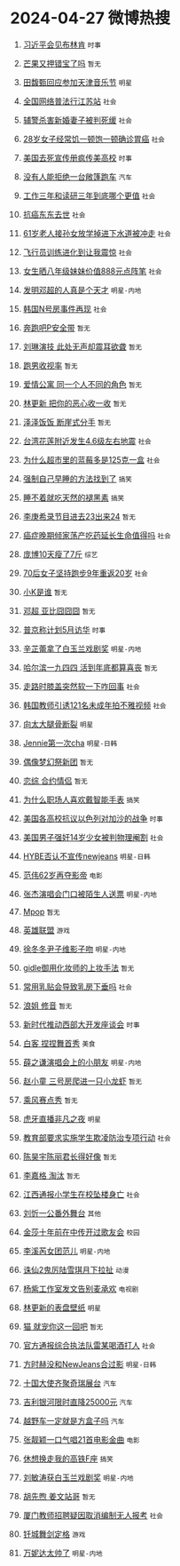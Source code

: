 # 2024-04-27 微博热搜 
1. [习近平会见布林肯](https://m.weibo.cn/search?containerid=100103type%3D1%26t%3D10%26q%3D%23%E4%B9%A0%E8%BF%91%E5%B9%B3%E4%BC%9A%E8%A7%81%E5%B8%83%E6%9E%97%E8%82%AF%23&stream_entry_id=51&isnewpage=1&extparam=seat%3D1%26stream_entry_id%3D51%26c_type%3D51%26dgr%3D0%26pos%3D0%26cate%3D10103%26q%3D%2523%25E4%25B9%25A0%25E8%25BF%2591%25E5%25B9%25B3%25E4%25BC%259A%25E8%25A7%2581%25E5%25B8%2583%25E6%259E%2597%25E8%2582%25AF%2523%26filter_type%3Drealtimehot%26display_time%3D1714165734%26pre_seqid%3D1714165734840015616108) `时事` 

2. [芒果又押错宝了吗](https://m.weibo.cn/search?containerid=100103type%3D1%26t%3D10%26q%3D%E8%8A%92%E6%9E%9C%E5%8F%88%E6%8A%BC%E9%94%99%E5%AE%9D%E4%BA%86%E5%90%97&stream_entry_id=31&isnewpage=1&extparam=seat%3D1%26stream_entry_id%3D31%26lcate%3D5001%26realpos%3D1%26filter_type%3Drealtimehot%26dgr%3D0%26c_type%3D31%26flag%3D2%26pos%3D0%26cate%3D5001%26q%3D%25E8%258A%2592%25E6%259E%259C%25E5%258F%2588%25E6%258A%25BC%25E9%2594%2599%25E5%25AE%259D%25E4%25BA%2586%25E5%2590%2597%26band_rank%3D1%26display_time%3D1714165734%26pre_seqid%3D1714165734840015616108) `暂无` 

3. [田馥甄回应参加天津音乐节](https://m.weibo.cn/search?containerid=100103type%3D1%26t%3D10%26q%3D%23%E7%94%B0%E9%A6%A5%E7%94%84%E5%9B%9E%E5%BA%94%E5%8F%82%E5%8A%A0%E5%A4%A9%E6%B4%A5%E9%9F%B3%E4%B9%90%E8%8A%82%23&stream_entry_id=31&isnewpage=1&extparam=seat%3D1%26stream_entry_id%3D31%26lcate%3D5001%26realpos%3D2%26filter_type%3Drealtimehot%26dgr%3D0%26c_type%3D31%26flag%3D2%26pos%3D1%26cate%3D5001%26q%3D%2523%25E7%2594%25B0%25E9%25A6%25A5%25E7%2594%2584%25E5%259B%259E%25E5%25BA%2594%25E5%258F%2582%25E5%258A%25A0%25E5%25A4%25A9%25E6%25B4%25A5%25E9%259F%25B3%25E4%25B9%2590%25E8%258A%2582%2523%26band_rank%3D2%26display_time%3D1714165734%26pre_seqid%3D1714165734840015616108) `明星` 

4. [全国网络普法行江苏站](https://m.weibo.cn/search?containerid=100103type%3D1%26t%3D10%26q%3D%23%E5%85%A8%E5%9B%BD%E7%BD%91%E7%BB%9C%E6%99%AE%E6%B3%95%E8%A1%8C%E6%B1%9F%E8%8B%8F%E7%AB%99%23&stream_entry_id=31&isnewpage=1&extparam=seat%3D1%26stream_entry_id%3D31%26lcate%3D5001%26realpos%3D3%26filter_type%3Drealtimehot%26dgr%3D0%26c_type%3D31%26flag%3D0%26pos%3D2%26cate%3D5001%26q%3D%2523%25E5%2585%25A8%25E5%259B%25BD%25E7%25BD%2591%25E7%25BB%259C%25E6%2599%25AE%25E6%25B3%2595%25E8%25A1%258C%25E6%25B1%259F%25E8%258B%258F%25E7%25AB%2599%2523%26band_rank%3D3%26display_time%3D1714165734%26pre_seqid%3D1714165734840015616108) `社会` 

5. [辅警杀害新婚妻子被判死缓](https://m.weibo.cn/search?containerid=100103type%3D1%26t%3D10%26q%3D%23%E8%BE%85%E8%AD%A6%E6%9D%80%E5%AE%B3%E6%96%B0%E5%A9%9A%E5%A6%BB%E5%AD%90%E8%A2%AB%E5%88%A4%E6%AD%BB%E7%BC%93%23&stream_entry_id=31&isnewpage=1&extparam=seat%3D1%26stream_entry_id%3D31%26lcate%3D5001%26realpos%3D4%26filter_type%3Drealtimehot%26dgr%3D0%26c_type%3D31%26flag%3D2%26pos%3D3%26cate%3D5001%26q%3D%2523%25E8%25BE%2585%25E8%25AD%25A6%25E6%259D%2580%25E5%25AE%25B3%25E6%2596%25B0%25E5%25A9%259A%25E5%25A6%25BB%25E5%25AD%2590%25E8%25A2%25AB%25E5%2588%25A4%25E6%25AD%25BB%25E7%25BC%2593%2523%26band_rank%3D4%26display_time%3D1714165734%26pre_seqid%3D1714165734840015616108) `社会` 

6. [28岁女子经常饥一顿饱一顿确诊胃癌](https://m.weibo.cn/search?containerid=100103type%3D1%26t%3D10%26q%3D%2328%E5%B2%81%E5%A5%B3%E5%AD%90%E7%BB%8F%E5%B8%B8%E9%A5%A5%E4%B8%80%E9%A1%BF%E9%A5%B1%E4%B8%80%E9%A1%BF%E7%A1%AE%E8%AF%8A%E8%83%83%E7%99%8C%23&stream_entry_id=31&isnewpage=1&extparam=seat%3D1%26stream_entry_id%3D31%26lcate%3D5001%26realpos%3D5%26filter_type%3Drealtimehot%26dgr%3D0%26c_type%3D31%26flag%3D2%26pos%3D4%26cate%3D5001%26q%3D%252328%25E5%25B2%2581%25E5%25A5%25B3%25E5%25AD%2590%25E7%25BB%258F%25E5%25B8%25B8%25E9%25A5%25A5%25E4%25B8%2580%25E9%25A1%25BF%25E9%25A5%25B1%25E4%25B8%2580%25E9%25A1%25BF%25E7%25A1%25AE%25E8%25AF%258A%25E8%2583%2583%25E7%2599%258C%2523%26band_rank%3D5%26display_time%3D1714165734%26pre_seqid%3D1714165734840015616108) `社会` 

7. [美国去死宣传册疯传美高校](https://m.weibo.cn/search?containerid=100103type%3D1%26t%3D10%26q%3D%23%E7%BE%8E%E5%9B%BD%E5%8E%BB%E6%AD%BB%E5%AE%A3%E4%BC%A0%E5%86%8C%E7%96%AF%E4%BC%A0%E7%BE%8E%E9%AB%98%E6%A0%A1%23&stream_entry_id=31&isnewpage=1&extparam=seat%3D1%26stream_entry_id%3D31%26lcate%3D5001%26realpos%3D6%26filter_type%3Drealtimehot%26dgr%3D0%26c_type%3D31%26flag%3D2%26pos%3D5%26cate%3D5001%26q%3D%2523%25E7%25BE%258E%25E5%259B%25BD%25E5%258E%25BB%25E6%25AD%25BB%25E5%25AE%25A3%25E4%25BC%25A0%25E5%2586%258C%25E7%2596%25AF%25E4%25BC%25A0%25E7%25BE%258E%25E9%25AB%2598%25E6%25A0%25A1%2523%26band_rank%3D6%26display_time%3D1714165734%26pre_seqid%3D1714165734840015616108) `时事` 

8. [没有人能拒绝一台敞篷跑车](https://m.weibo.cn/search?containerid=100103type%3D1%26t%3D10%26q%3D%23%E6%B2%A1%E6%9C%89%E4%BA%BA%E8%83%BD%E6%8B%92%E7%BB%9D%E4%B8%80%E5%8F%B0%E6%95%9E%E7%AF%B7%E8%B7%91%E8%BD%A6%23&stream_entry_id=31&isnewpage=1&extparam=seat%3D1%26stream_entry_id%3D31%26lcate%3D5001%26dgr%3D0%26band_rank%3D7%26filter_type%3Drealtimehot%26c_type%3D31%26is_ad_pos%3D1%26cate%3D5001%26pos%3D6%26topic_ad%3D1%26q%3D%2523%25E6%25B2%25A1%25E6%259C%2589%25E4%25BA%25BA%25E8%2583%25BD%25E6%258B%2592%25E7%25BB%259D%25E4%25B8%2580%25E5%258F%25B0%25E6%2595%259E%25E7%25AF%25B7%25E8%25B7%2591%25E8%25BD%25A6%2523%26adid%3D232692%26display_time%3D1714165734%26pre_seqid%3D1714165734840015616108) `汽车` 

9. [工作三年和读研三年到底哪个更值](https://m.weibo.cn/search?containerid=100103type%3D1%26t%3D10%26q%3D%23%E5%B7%A5%E4%BD%9C%E4%B8%89%E5%B9%B4%E5%92%8C%E8%AF%BB%E7%A0%94%E4%B8%89%E5%B9%B4%E5%88%B0%E5%BA%95%E5%93%AA%E4%B8%AA%E6%9B%B4%E5%80%BC%23&stream_entry_id=31&isnewpage=1&extparam=seat%3D1%26stream_entry_id%3D31%26lcate%3D5001%26realpos%3D7%26filter_type%3Drealtimehot%26dgr%3D0%26c_type%3D31%26flag%3D2%26pos%3D7%26cate%3D5001%26q%3D%2523%25E5%25B7%25A5%25E4%25BD%259C%25E4%25B8%2589%25E5%25B9%25B4%25E5%2592%258C%25E8%25AF%25BB%25E7%25A0%2594%25E4%25B8%2589%25E5%25B9%25B4%25E5%2588%25B0%25E5%25BA%2595%25E5%2593%25AA%25E4%25B8%25AA%25E6%259B%25B4%25E5%2580%25BC%2523%26band_rank%3D7%26display_time%3D1714165734%26pre_seqid%3D1714165734840015616108) `社会` 

10. [抗癌东东去世](https://m.weibo.cn/search?containerid=100103type%3D1%26t%3D10%26q%3D%23%E6%8A%97%E7%99%8C%E4%B8%9C%E4%B8%9C%E5%8E%BB%E4%B8%96%23&stream_entry_id=31&isnewpage=1&extparam=seat%3D1%26stream_entry_id%3D31%26lcate%3D5001%26realpos%3D8%26filter_type%3Drealtimehot%26dgr%3D0%26c_type%3D31%26flag%3D2%26pos%3D8%26cate%3D5001%26q%3D%2523%25E6%258A%2597%25E7%2599%258C%25E4%25B8%259C%25E4%25B8%259C%25E5%258E%25BB%25E4%25B8%2596%2523%26band_rank%3D8%26display_time%3D1714165734%26pre_seqid%3D1714165734840015616108) `社会` 

11. [61岁老人接孙女放学掉进下水道被冲走](https://m.weibo.cn/search?containerid=100103type%3D1%26t%3D10%26q%3D%2361%E5%B2%81%E8%80%81%E4%BA%BA%E6%8E%A5%E5%AD%99%E5%A5%B3%E6%94%BE%E5%AD%A6%E6%8E%89%E8%BF%9B%E4%B8%8B%E6%B0%B4%E9%81%93%E8%A2%AB%E5%86%B2%E8%B5%B0%23&stream_entry_id=31&isnewpage=1&extparam=seat%3D1%26stream_entry_id%3D31%26lcate%3D5001%26realpos%3D9%26filter_type%3Drealtimehot%26dgr%3D0%26c_type%3D31%26flag%3D2%26pos%3D9%26cate%3D5001%26q%3D%252361%25E5%25B2%2581%25E8%2580%2581%25E4%25BA%25BA%25E6%258E%25A5%25E5%25AD%2599%25E5%25A5%25B3%25E6%2594%25BE%25E5%25AD%25A6%25E6%258E%2589%25E8%25BF%259B%25E4%25B8%258B%25E6%25B0%25B4%25E9%2581%2593%25E8%25A2%25AB%25E5%2586%25B2%25E8%25B5%25B0%2523%26band_rank%3D9%26display_time%3D1714165734%26pre_seqid%3D1714165734840015616108) `社会` 

12. [飞行员训练进化到让我震惊](https://m.weibo.cn/search?containerid=100103type%3D1%26t%3D10%26q%3D%23%E9%A3%9E%E8%A1%8C%E5%91%98%E8%AE%AD%E7%BB%83%E8%BF%9B%E5%8C%96%E5%88%B0%E8%AE%A9%E6%88%91%E9%9C%87%E6%83%8A%23&stream_entry_id=31&isnewpage=1&extparam=seat%3D1%26stream_entry_id%3D31%26lcate%3D5001%26realpos%3D10%26filter_type%3Drealtimehot%26dgr%3D0%26c_type%3D31%26flag%3D32768%26pos%3D10%26cate%3D5001%26q%3D%2523%25E9%25A3%259E%25E8%25A1%258C%25E5%2591%2598%25E8%25AE%25AD%25E7%25BB%2583%25E8%25BF%259B%25E5%258C%2596%25E5%2588%25B0%25E8%25AE%25A9%25E6%2588%2591%25E9%259C%2587%25E6%2583%258A%2523%26band_rank%3D10%26display_time%3D1714165734%26pre_seqid%3D1714165734840015616108) `社会` 

13. [女生晒八年级妹妹价值888元点阵笔](https://m.weibo.cn/search?containerid=100103type%3D1%26t%3D10%26q%3D%23%E5%A5%B3%E7%94%9F%E6%99%92%E5%85%AB%E5%B9%B4%E7%BA%A7%E5%A6%B9%E5%A6%B9%E4%BB%B7%E5%80%BC888%E5%85%83%E7%82%B9%E9%98%B5%E7%AC%94%23&stream_entry_id=31&isnewpage=1&extparam=seat%3D1%26stream_entry_id%3D31%26lcate%3D5001%26realpos%3D11%26filter_type%3Drealtimehot%26dgr%3D0%26c_type%3D31%26flag%3D2%26pos%3D11%26cate%3D5001%26q%3D%2523%25E5%25A5%25B3%25E7%2594%259F%25E6%2599%2592%25E5%2585%25AB%25E5%25B9%25B4%25E7%25BA%25A7%25E5%25A6%25B9%25E5%25A6%25B9%25E4%25BB%25B7%25E5%2580%25BC888%25E5%2585%2583%25E7%2582%25B9%25E9%2598%25B5%25E7%25AC%2594%2523%26band_rank%3D11%26display_time%3D1714165734%26pre_seqid%3D1714165734840015616108) `社会` 

14. [发明邓超的人真是个天才](https://m.weibo.cn/search?containerid=100103type%3D1%26t%3D10%26q%3D%23%E5%8F%91%E6%98%8E%E9%82%93%E8%B6%85%E7%9A%84%E4%BA%BA%E7%9C%9F%E6%98%AF%E4%B8%AA%E5%A4%A9%E6%89%8D%23&stream_entry_id=31&isnewpage=1&extparam=seat%3D1%26stream_entry_id%3D31%26lcate%3D5001%26realpos%3D12%26filter_type%3Drealtimehot%26dgr%3D0%26c_type%3D31%26flag%3D2%26pos%3D12%26cate%3D5001%26q%3D%2523%25E5%258F%2591%25E6%2598%258E%25E9%2582%2593%25E8%25B6%2585%25E7%259A%2584%25E4%25BA%25BA%25E7%259C%259F%25E6%2598%25AF%25E4%25B8%25AA%25E5%25A4%25A9%25E6%2589%258D%2523%26band_rank%3D12%26display_time%3D1714165734%26pre_seqid%3D1714165734840015616108) `明星-内地` 

15. [韩国N号房事件再现](https://m.weibo.cn/search?containerid=100103type%3D1%26t%3D10%26q%3D%23%E9%9F%A9%E5%9B%BDN%E5%8F%B7%E6%88%BF%E4%BA%8B%E4%BB%B6%E5%86%8D%E7%8E%B0%23&stream_entry_id=31&isnewpage=1&extparam=seat%3D1%26stream_entry_id%3D31%26lcate%3D5001%26realpos%3D13%26filter_type%3Drealtimehot%26dgr%3D0%26c_type%3D31%26flag%3D2%26pos%3D13%26cate%3D5001%26q%3D%2523%25E9%259F%25A9%25E5%259B%25BDN%25E5%258F%25B7%25E6%2588%25BF%25E4%25BA%258B%25E4%25BB%25B6%25E5%2586%258D%25E7%258E%25B0%2523%26band_rank%3D13%26display_time%3D1714165734%26pre_seqid%3D1714165734840015616108) `社会` 

16. [奔跑吧P安全带](https://m.weibo.cn/search?containerid=100103type%3D1%26t%3D10%26q%3D%E5%A5%94%E8%B7%91%E5%90%A7P%E5%AE%89%E5%85%A8%E5%B8%A6&stream_entry_id=31&isnewpage=1&extparam=seat%3D1%26stream_entry_id%3D31%26lcate%3D5001%26realpos%3D14%26filter_type%3Drealtimehot%26dgr%3D0%26c_type%3D31%26flag%3D2%26pos%3D14%26cate%3D5001%26q%3D%25E5%25A5%2594%25E8%25B7%2591%25E5%2590%25A7P%25E5%25AE%2589%25E5%2585%25A8%25E5%25B8%25A6%26band_rank%3D14%26display_time%3D1714165734%26pre_seqid%3D1714165734840015616108) `暂无` 

17. [刘琳演技 此处无声却震耳欲聋](https://m.weibo.cn/search?containerid=100103type%3D1%26t%3D10%26q%3D%E5%88%98%E7%90%B3%E6%BC%94%E6%8A%80+%E6%AD%A4%E5%A4%84%E6%97%A0%E5%A3%B0%E5%8D%B4%E9%9C%87%E8%80%B3%E6%AC%B2%E8%81%8B&stream_entry_id=31&isnewpage=1&extparam=seat%3D1%26stream_entry_id%3D31%26lcate%3D5001%26realpos%3D15%26filter_type%3Drealtimehot%26dgr%3D0%26c_type%3D31%26flag%3D2%26pos%3D15%26cate%3D5001%26q%3D%25E5%2588%2598%25E7%2590%25B3%25E6%25BC%2594%25E6%258A%2580%2520%25E6%25AD%25A4%25E5%25A4%2584%25E6%2597%25A0%25E5%25A3%25B0%25E5%258D%25B4%25E9%259C%2587%25E8%2580%25B3%25E6%25AC%25B2%25E8%2581%258B%26band_rank%3D15%26display_time%3D1714165734%26pre_seqid%3D1714165734840015616108) `暂无` 

18. [跑男收视率](https://m.weibo.cn/search?containerid=100103type%3D1%26t%3D10%26q%3D%E8%B7%91%E7%94%B7%E6%94%B6%E8%A7%86%E7%8E%87&stream_entry_id=31&isnewpage=1&extparam=seat%3D1%26stream_entry_id%3D31%26lcate%3D5001%26realpos%3D16%26filter_type%3Drealtimehot%26dgr%3D0%26c_type%3D31%26flag%3D2%26pos%3D16%26cate%3D5001%26q%3D%25E8%25B7%2591%25E7%2594%25B7%25E6%2594%25B6%25E8%25A7%2586%25E7%258E%2587%26band_rank%3D16%26display_time%3D1714165734%26pre_seqid%3D1714165734840015616108) `暂无` 

19. [爱情公寓 同一个人不同的角色](https://m.weibo.cn/search?containerid=100103type%3D1%26t%3D10%26q%3D%E7%88%B1%E6%83%85%E5%85%AC%E5%AF%93+%E5%90%8C%E4%B8%80%E4%B8%AA%E4%BA%BA%E4%B8%8D%E5%90%8C%E7%9A%84%E8%A7%92%E8%89%B2&stream_entry_id=31&isnewpage=1&extparam=seat%3D1%26stream_entry_id%3D31%26lcate%3D5001%26realpos%3D17%26filter_type%3Drealtimehot%26dgr%3D0%26c_type%3D31%26flag%3D2%26pos%3D17%26cate%3D5001%26q%3D%25E7%2588%25B1%25E6%2583%2585%25E5%2585%25AC%25E5%25AF%2593%2520%25E5%2590%258C%25E4%25B8%2580%25E4%25B8%25AA%25E4%25BA%25BA%25E4%25B8%258D%25E5%2590%258C%25E7%259A%2584%25E8%25A7%2592%25E8%2589%25B2%26band_rank%3D17%26display_time%3D1714165734%26pre_seqid%3D1714165734840015616108) `暂无` 

20. [林更新 把你的恶心收一收](https://m.weibo.cn/search?containerid=100103type%3D1%26t%3D10%26q%3D%E6%9E%97%E6%9B%B4%E6%96%B0+%E6%8A%8A%E4%BD%A0%E7%9A%84%E6%81%B6%E5%BF%83%E6%94%B6%E4%B8%80%E6%94%B6&stream_entry_id=31&isnewpage=1&extparam=seat%3D1%26stream_entry_id%3D31%26lcate%3D5001%26realpos%3D18%26filter_type%3Drealtimehot%26dgr%3D0%26c_type%3D31%26flag%3D2%26pos%3D18%26cate%3D5001%26q%3D%25E6%259E%2597%25E6%259B%25B4%25E6%2596%25B0%2520%25E6%258A%258A%25E4%25BD%25A0%25E7%259A%2584%25E6%2581%25B6%25E5%25BF%2583%25E6%2594%25B6%25E4%25B8%2580%25E6%2594%25B6%26band_rank%3D18%26display_time%3D1714165734%26pre_seqid%3D1714165734840015616108) `暂无` 

21. [泽泽饭饭 断崖式分手](https://m.weibo.cn/search?containerid=100103type%3D1%26t%3D10%26q%3D%E6%B3%BD%E6%B3%BD%E9%A5%AD%E9%A5%AD+%E6%96%AD%E5%B4%96%E5%BC%8F%E5%88%86%E6%89%8B&stream_entry_id=31&isnewpage=1&extparam=seat%3D1%26stream_entry_id%3D31%26lcate%3D5001%26realpos%3D19%26filter_type%3Drealtimehot%26dgr%3D0%26c_type%3D31%26flag%3D2%26pos%3D19%26cate%3D5001%26q%3D%25E6%25B3%25BD%25E6%25B3%25BD%25E9%25A5%25AD%25E9%25A5%25AD%2520%25E6%2596%25AD%25E5%25B4%2596%25E5%25BC%258F%25E5%2588%2586%25E6%2589%258B%26band_rank%3D19%26display_time%3D1714165734%26pre_seqid%3D1714165734840015616108) `暂无` 

22. [台湾花莲附近发生4.6级左右地震](https://m.weibo.cn/search?containerid=100103type%3D1%26t%3D10%26q%3D%23%E5%8F%B0%E6%B9%BE%E8%8A%B1%E8%8E%B2%E9%99%84%E8%BF%91%E5%8F%91%E7%94%9F4.6%E7%BA%A7%E5%B7%A6%E5%8F%B3%E5%9C%B0%E9%9C%87%23&stream_entry_id=31&isnewpage=1&extparam=seat%3D1%26stream_entry_id%3D31%26lcate%3D5001%26realpos%3D20%26filter_type%3Drealtimehot%26dgr%3D0%26c_type%3D31%26flag%3D0%26pos%3D20%26cate%3D5001%26q%3D%2523%25E5%258F%25B0%25E6%25B9%25BE%25E8%258A%25B1%25E8%258E%25B2%25E9%2599%2584%25E8%25BF%2591%25E5%258F%2591%25E7%2594%259F4.6%25E7%25BA%25A7%25E5%25B7%25A6%25E5%258F%25B3%25E5%259C%25B0%25E9%259C%2587%2523%26band_rank%3D20%26display_time%3D1714165734%26pre_seqid%3D1714165734840015616108) `社会` 

23. [为什么超市里的蓝莓多是125克一盒](https://m.weibo.cn/search?containerid=100103type%3D1%26t%3D10%26q%3D%23%E4%B8%BA%E4%BB%80%E4%B9%88%E8%B6%85%E5%B8%82%E9%87%8C%E7%9A%84%E8%93%9D%E8%8E%93%E5%A4%9A%E6%98%AF125%E5%85%8B%E4%B8%80%E7%9B%92%23&stream_entry_id=31&isnewpage=1&extparam=seat%3D1%26stream_entry_id%3D31%26lcate%3D5001%26realpos%3D21%26filter_type%3Drealtimehot%26dgr%3D0%26c_type%3D31%26flag%3D0%26pos%3D21%26cate%3D5001%26q%3D%2523%25E4%25B8%25BA%25E4%25BB%2580%25E4%25B9%2588%25E8%25B6%2585%25E5%25B8%2582%25E9%2587%258C%25E7%259A%2584%25E8%2593%259D%25E8%258E%2593%25E5%25A4%259A%25E6%2598%25AF125%25E5%2585%258B%25E4%25B8%2580%25E7%259B%2592%2523%26band_rank%3D21%26display_time%3D1714165734%26pre_seqid%3D1714165734840015616108) `社会` 

24. [强制自己早睡的方法找到了](https://m.weibo.cn/search?containerid=100103type%3D1%26t%3D10%26q%3D%23%E5%BC%BA%E5%88%B6%E8%87%AA%E5%B7%B1%E6%97%A9%E7%9D%A1%E7%9A%84%E6%96%B9%E6%B3%95%E6%89%BE%E5%88%B0%E4%BA%86%23&stream_entry_id=31&isnewpage=1&extparam=seat%3D1%26stream_entry_id%3D31%26lcate%3D5001%26realpos%3D22%26filter_type%3Drealtimehot%26dgr%3D0%26c_type%3D31%26flag%3D0%26pos%3D22%26cate%3D5001%26q%3D%2523%25E5%25BC%25BA%25E5%2588%25B6%25E8%2587%25AA%25E5%25B7%25B1%25E6%2597%25A9%25E7%259D%25A1%25E7%259A%2584%25E6%2596%25B9%25E6%25B3%2595%25E6%2589%25BE%25E5%2588%25B0%25E4%25BA%2586%2523%26band_rank%3D22%26display_time%3D1714165734%26pre_seqid%3D1714165734840015616108) `搞笑` 

25. [睡不着就吃天然的褪黑素](https://m.weibo.cn/search?containerid=100103type%3D1%26t%3D10%26q%3D%23%E7%9D%A1%E4%B8%8D%E7%9D%80%E5%B0%B1%E5%90%83%E5%A4%A9%E7%84%B6%E7%9A%84%E8%A4%AA%E9%BB%91%E7%B4%A0%23&stream_entry_id=31&isnewpage=1&extparam=seat%3D1%26stream_entry_id%3D31%26lcate%3D5001%26realpos%3D23%26filter_type%3Drealtimehot%26dgr%3D0%26c_type%3D31%26flag%3D0%26pos%3D23%26cate%3D5001%26q%3D%2523%25E7%259D%25A1%25E4%25B8%258D%25E7%259D%2580%25E5%25B0%25B1%25E5%2590%2583%25E5%25A4%25A9%25E7%2584%25B6%25E7%259A%2584%25E8%25A4%25AA%25E9%25BB%2591%25E7%25B4%25A0%2523%26band_rank%3D23%26display_time%3D1714165734%26pre_seqid%3D1714165734840015616108) `搞笑` 

26. [李庚希录节目进去23出来24](https://m.weibo.cn/search?containerid=100103type%3D1%26t%3D10%26q%3D%E6%9D%8E%E5%BA%9A%E5%B8%8C%E5%BD%95%E8%8A%82%E7%9B%AE%E8%BF%9B%E5%8E%BB23%E5%87%BA%E6%9D%A524&stream_entry_id=31&isnewpage=1&extparam=seat%3D1%26stream_entry_id%3D31%26lcate%3D5001%26realpos%3D24%26filter_type%3Drealtimehot%26dgr%3D0%26c_type%3D31%26flag%3D0%26pos%3D24%26cate%3D5001%26q%3D%25E6%259D%258E%25E5%25BA%259A%25E5%25B8%258C%25E5%25BD%2595%25E8%258A%2582%25E7%259B%25AE%25E8%25BF%259B%25E5%258E%25BB23%25E5%2587%25BA%25E6%259D%25A524%26band_rank%3D24%26display_time%3D1714165734%26pre_seqid%3D1714165734840015616108) `暂无` 

27. [癌症晚期倾家荡产吃药延长生命值得吗](https://m.weibo.cn/search?containerid=100103type%3D1%26t%3D10%26q%3D%23%E7%99%8C%E7%97%87%E6%99%9A%E6%9C%9F%E5%80%BE%E5%AE%B6%E8%8D%A1%E4%BA%A7%E5%90%83%E8%8D%AF%E5%BB%B6%E9%95%BF%E7%94%9F%E5%91%BD%E5%80%BC%E5%BE%97%E5%90%97%23&stream_entry_id=31&isnewpage=1&extparam=seat%3D1%26stream_entry_id%3D31%26lcate%3D5001%26realpos%3D25%26filter_type%3Drealtimehot%26dgr%3D0%26c_type%3D31%26flag%3D0%26pos%3D25%26cate%3D5001%26q%3D%2523%25E7%2599%258C%25E7%2597%2587%25E6%2599%259A%25E6%259C%259F%25E5%2580%25BE%25E5%25AE%25B6%25E8%258D%25A1%25E4%25BA%25A7%25E5%2590%2583%25E8%258D%25AF%25E5%25BB%25B6%25E9%2595%25BF%25E7%2594%259F%25E5%2591%25BD%25E5%2580%25BC%25E5%25BE%2597%25E5%2590%2597%2523%26band_rank%3D25%26display_time%3D1714165734%26pre_seqid%3D1714165734840015616108) `社会` 

28. [庞博10天瘦了7斤](https://m.weibo.cn/search?containerid=100103type%3D1%26t%3D10%26q%3D%23%E5%BA%9E%E5%8D%9A10%E5%A4%A9%E7%98%A6%E4%BA%867%E6%96%A4%23&stream_entry_id=31&isnewpage=1&extparam=seat%3D1%26stream_entry_id%3D31%26lcate%3D5001%26realpos%3D26%26filter_type%3Drealtimehot%26dgr%3D0%26c_type%3D31%26flag%3D0%26pos%3D26%26cate%3D5001%26q%3D%2523%25E5%25BA%259E%25E5%258D%259A10%25E5%25A4%25A9%25E7%2598%25A6%25E4%25BA%25867%25E6%2596%25A4%2523%26band_rank%3D26%26display_time%3D1714165734%26pre_seqid%3D1714165734840015616108) `综艺` 

29. [70后女子坚持跑步9年重返20岁](https://m.weibo.cn/search?containerid=100103type%3D1%26t%3D10%26q%3D%2370%E5%90%8E%E5%A5%B3%E5%AD%90%E5%9D%9A%E6%8C%81%E8%B7%91%E6%AD%A59%E5%B9%B4%E9%87%8D%E8%BF%9420%E5%B2%81%23&stream_entry_id=31&isnewpage=1&extparam=seat%3D1%26stream_entry_id%3D31%26lcate%3D5001%26realpos%3D27%26filter_type%3Drealtimehot%26dgr%3D0%26c_type%3D31%26flag%3D32768%26pos%3D27%26cate%3D5001%26q%3D%252370%25E5%2590%258E%25E5%25A5%25B3%25E5%25AD%2590%25E5%259D%259A%25E6%258C%2581%25E8%25B7%2591%25E6%25AD%25A59%25E5%25B9%25B4%25E9%2587%258D%25E8%25BF%259420%25E5%25B2%2581%2523%26band_rank%3D27%26display_time%3D1714165734%26pre_seqid%3D1714165734840015616108) `社会` 

30. [小K是谁](https://m.weibo.cn/search?containerid=100103type%3D1%26t%3D10%26q%3D%E5%B0%8FK%E6%98%AF%E8%B0%81&stream_entry_id=31&isnewpage=1&extparam=seat%3D1%26stream_entry_id%3D31%26lcate%3D5001%26realpos%3D28%26filter_type%3Drealtimehot%26dgr%3D0%26c_type%3D31%26flag%3D1%26pos%3D28%26cate%3D5001%26q%3D%25E5%25B0%258FK%25E6%2598%25AF%25E8%25B0%2581%26band_rank%3D28%26display_time%3D1714165734%26pre_seqid%3D1714165734840015616108) `暂无` 

31. [邓超 亚比囧囧囧](https://m.weibo.cn/search?containerid=100103type%3D1%26t%3D10%26q%3D%E9%82%93%E8%B6%85+%E4%BA%9A%E6%AF%94%E5%9B%A7%E5%9B%A7%E5%9B%A7&stream_entry_id=31&isnewpage=1&extparam=seat%3D1%26stream_entry_id%3D31%26lcate%3D5001%26realpos%3D29%26filter_type%3Drealtimehot%26dgr%3D0%26c_type%3D31%26flag%3D0%26pos%3D29%26cate%3D5001%26q%3D%25E9%2582%2593%25E8%25B6%2585%2520%25E4%25BA%259A%25E6%25AF%2594%25E5%259B%25A7%25E5%259B%25A7%25E5%259B%25A7%26band_rank%3D29%26display_time%3D1714165734%26pre_seqid%3D1714165734840015616108) `暂无` 

32. [普京称计划5月访华](https://m.weibo.cn/search?containerid=100103type%3D1%26t%3D10%26q%3D%23%E6%99%AE%E4%BA%AC%E7%A7%B0%E8%AE%A1%E5%88%925%E6%9C%88%E8%AE%BF%E5%8D%8E%23&stream_entry_id=31&isnewpage=1&extparam=seat%3D1%26stream_entry_id%3D31%26lcate%3D5001%26realpos%3D30%26filter_type%3Drealtimehot%26dgr%3D0%26c_type%3D31%26flag%3D1%26pos%3D30%26cate%3D5001%26q%3D%2523%25E6%2599%25AE%25E4%25BA%25AC%25E7%25A7%25B0%25E8%25AE%25A1%25E5%2588%25925%25E6%259C%2588%25E8%25AE%25BF%25E5%258D%258E%2523%26band_rank%3D30%26display_time%3D1714165734%26pre_seqid%3D1714165734840015616108) `时事` 

33. [辛芷蕾拿了白玉兰戏剧奖](https://m.weibo.cn/search?containerid=100103type%3D1%26t%3D10%26q%3D%23%E8%BE%9B%E8%8A%B7%E8%95%BE%E6%8B%BF%E4%BA%86%E7%99%BD%E7%8E%89%E5%85%B0%E6%88%8F%E5%89%A7%E5%A5%96%23&stream_entry_id=31&isnewpage=1&extparam=seat%3D1%26stream_entry_id%3D31%26lcate%3D5001%26realpos%3D31%26filter_type%3Drealtimehot%26dgr%3D0%26c_type%3D31%26flag%3D0%26pos%3D31%26cate%3D5001%26q%3D%2523%25E8%25BE%259B%25E8%258A%25B7%25E8%2595%25BE%25E6%258B%25BF%25E4%25BA%2586%25E7%2599%25BD%25E7%258E%2589%25E5%2585%25B0%25E6%2588%258F%25E5%2589%25A7%25E5%25A5%2596%2523%26band_rank%3D31%26display_time%3D1714165734%26pre_seqid%3D1714165734840015616108) `明星-内地` 

34. [哈尔滨一九四四 活到年底都算喜丧](https://m.weibo.cn/search?containerid=100103type%3D1%26t%3D10%26q%3D%E5%93%88%E5%B0%94%E6%BB%A8%E4%B8%80%E4%B9%9D%E5%9B%9B%E5%9B%9B+%E6%B4%BB%E5%88%B0%E5%B9%B4%E5%BA%95%E9%83%BD%E7%AE%97%E5%96%9C%E4%B8%A7&stream_entry_id=31&isnewpage=1&extparam=seat%3D1%26stream_entry_id%3D31%26lcate%3D5001%26realpos%3D32%26filter_type%3Drealtimehot%26dgr%3D0%26c_type%3D31%26flag%3D0%26pos%3D32%26cate%3D5001%26q%3D%25E5%2593%2588%25E5%25B0%2594%25E6%25BB%25A8%25E4%25B8%2580%25E4%25B9%259D%25E5%259B%259B%25E5%259B%259B%2520%25E6%25B4%25BB%25E5%2588%25B0%25E5%25B9%25B4%25E5%25BA%2595%25E9%2583%25BD%25E7%25AE%2597%25E5%2596%259C%25E4%25B8%25A7%26band_rank%3D32%26display_time%3D1714165734%26pre_seqid%3D1714165734840015616108) `暂无` 

35. [走路时膝盖突然软一下咋回事](https://m.weibo.cn/search?containerid=100103type%3D1%26t%3D10%26q%3D%23%E8%B5%B0%E8%B7%AF%E6%97%B6%E8%86%9D%E7%9B%96%E7%AA%81%E7%84%B6%E8%BD%AF%E4%B8%80%E4%B8%8B%E5%92%8B%E5%9B%9E%E4%BA%8B%23&stream_entry_id=31&isnewpage=1&extparam=seat%3D1%26stream_entry_id%3D31%26lcate%3D5001%26realpos%3D33%26filter_type%3Drealtimehot%26dgr%3D0%26c_type%3D31%26flag%3D0%26pos%3D33%26cate%3D5001%26q%3D%2523%25E8%25B5%25B0%25E8%25B7%25AF%25E6%2597%25B6%25E8%2586%259D%25E7%259B%2596%25E7%25AA%2581%25E7%2584%25B6%25E8%25BD%25AF%25E4%25B8%2580%25E4%25B8%258B%25E5%2592%258B%25E5%259B%259E%25E4%25BA%258B%2523%26band_rank%3D33%26display_time%3D1714165734%26pre_seqid%3D1714165734840015616108) `社会` 

36. [韩国教师引诱121名未成年拍不雅视频](https://m.weibo.cn/search?containerid=100103type%3D1%26t%3D10%26q%3D%23%E9%9F%A9%E5%9B%BD%E6%95%99%E5%B8%88%E5%BC%95%E8%AF%B1121%E5%90%8D%E6%9C%AA%E6%88%90%E5%B9%B4%E6%8B%8D%E4%B8%8D%E9%9B%85%E8%A7%86%E9%A2%91%23&stream_entry_id=31&isnewpage=1&extparam=seat%3D1%26stream_entry_id%3D31%26lcate%3D5001%26realpos%3D34%26filter_type%3Drealtimehot%26dgr%3D0%26c_type%3D31%26flag%3D0%26pos%3D34%26cate%3D5001%26q%3D%2523%25E9%259F%25A9%25E5%259B%25BD%25E6%2595%2599%25E5%25B8%2588%25E5%25BC%2595%25E8%25AF%25B1121%25E5%2590%258D%25E6%259C%25AA%25E6%2588%2590%25E5%25B9%25B4%25E6%258B%258D%25E4%25B8%258D%25E9%259B%2585%25E8%25A7%2586%25E9%25A2%2591%2523%26band_rank%3D34%26display_time%3D1714165734%26pre_seqid%3D1714165734840015616108) `社会` 

37. [向太大腿骨断裂](https://m.weibo.cn/search?containerid=100103type%3D1%26t%3D10%26q%3D%23%E5%90%91%E5%A4%AA%E5%A4%A7%E8%85%BF%E9%AA%A8%E6%96%AD%E8%A3%82%23&stream_entry_id=31&isnewpage=1&extparam=seat%3D1%26stream_entry_id%3D31%26lcate%3D5001%26realpos%3D35%26filter_type%3Drealtimehot%26dgr%3D0%26c_type%3D31%26flag%3D0%26pos%3D35%26cate%3D5001%26q%3D%2523%25E5%2590%2591%25E5%25A4%25AA%25E5%25A4%25A7%25E8%2585%25BF%25E9%25AA%25A8%25E6%2596%25AD%25E8%25A3%2582%2523%26band_rank%3D35%26display_time%3D1714165734%26pre_seqid%3D1714165734840015616108) `明星` 

38. [Jennie第一次cha](https://m.weibo.cn/search?containerid=100103type%3D1%26t%3D10%26q%3D%23Jennie%E7%AC%AC%E4%B8%80%E6%AC%A1cha%23&stream_entry_id=31&isnewpage=1&extparam=seat%3D1%26stream_entry_id%3D31%26lcate%3D5001%26realpos%3D36%26filter_type%3Drealtimehot%26dgr%3D0%26c_type%3D31%26flag%3D0%26pos%3D36%26cate%3D5001%26q%3D%2523Jennie%25E7%25AC%25AC%25E4%25B8%2580%25E6%25AC%25A1cha%2523%26band_rank%3D36%26display_time%3D1714165734%26pre_seqid%3D1714165734840015616108) `明星-日韩` 

39. [偶像梦幻祭新团](https://m.weibo.cn/search?containerid=100103type%3D1%26t%3D10%26q%3D%E5%81%B6%E5%83%8F%E6%A2%A6%E5%B9%BB%E7%A5%AD%E6%96%B0%E5%9B%A2&stream_entry_id=31&isnewpage=1&extparam=seat%3D1%26stream_entry_id%3D31%26lcate%3D5001%26realpos%3D37%26filter_type%3Drealtimehot%26dgr%3D0%26c_type%3D31%26flag%3D0%26pos%3D37%26cate%3D5001%26q%3D%25E5%2581%25B6%25E5%2583%258F%25E6%25A2%25A6%25E5%25B9%25BB%25E7%25A5%25AD%25E6%2596%25B0%25E5%259B%25A2%26band_rank%3D37%26display_time%3D1714165734%26pre_seqid%3D1714165734840015616108) `暂无` 

40. [恋综 合约情侣](https://m.weibo.cn/search?containerid=100103type%3D1%26t%3D10%26q%3D%E6%81%8B%E7%BB%BC+%E5%90%88%E7%BA%A6%E6%83%85%E4%BE%A3&stream_entry_id=31&isnewpage=1&extparam=seat%3D1%26stream_entry_id%3D31%26lcate%3D5001%26realpos%3D38%26filter_type%3Drealtimehot%26dgr%3D0%26c_type%3D31%26flag%3D0%26pos%3D38%26cate%3D5001%26q%3D%25E6%2581%258B%25E7%25BB%25BC%2520%25E5%2590%2588%25E7%25BA%25A6%25E6%2583%2585%25E4%25BE%25A3%26band_rank%3D38%26display_time%3D1714165734%26pre_seqid%3D1714165734840015616108) `暂无` 

41. [为什么职场人喜欢戴智能手表](https://m.weibo.cn/search?containerid=100103type%3D1%26t%3D10%26q%3D%23%E4%B8%BA%E4%BB%80%E4%B9%88%E8%81%8C%E5%9C%BA%E4%BA%BA%E5%96%9C%E6%AC%A2%E6%88%B4%E6%99%BA%E8%83%BD%E6%89%8B%E8%A1%A8%23&stream_entry_id=31&isnewpage=1&extparam=seat%3D1%26stream_entry_id%3D31%26lcate%3D5001%26realpos%3D39%26filter_type%3Drealtimehot%26dgr%3D0%26c_type%3D31%26flag%3D0%26pos%3D39%26cate%3D5001%26q%3D%2523%25E4%25B8%25BA%25E4%25BB%2580%25E4%25B9%2588%25E8%2581%258C%25E5%259C%25BA%25E4%25BA%25BA%25E5%2596%259C%25E6%25AC%25A2%25E6%2588%25B4%25E6%2599%25BA%25E8%2583%25BD%25E6%2589%258B%25E8%25A1%25A8%2523%26band_rank%3D39%26display_time%3D1714165734%26pre_seqid%3D1714165734840015616108) `搞笑` 

42. [美国各高校抗议以色列对加沙的战争](https://m.weibo.cn/search?containerid=100103type%3D1%26t%3D10%26q%3D%23%E7%BE%8E%E5%9B%BD%E5%90%84%E9%AB%98%E6%A0%A1%E6%8A%97%E8%AE%AE%E4%BB%A5%E8%89%B2%E5%88%97%E5%AF%B9%E5%8A%A0%E6%B2%99%E7%9A%84%E6%88%98%E4%BA%89%23&stream_entry_id=31&isnewpage=1&extparam=seat%3D1%26stream_entry_id%3D31%26lcate%3D5001%26realpos%3D40%26filter_type%3Drealtimehot%26dgr%3D0%26c_type%3D31%26flag%3D1%26pos%3D40%26cate%3D5001%26q%3D%2523%25E7%25BE%258E%25E5%259B%25BD%25E5%2590%2584%25E9%25AB%2598%25E6%25A0%25A1%25E6%258A%2597%25E8%25AE%25AE%25E4%25BB%25A5%25E8%2589%25B2%25E5%2588%2597%25E5%25AF%25B9%25E5%258A%25A0%25E6%25B2%2599%25E7%259A%2584%25E6%2588%2598%25E4%25BA%2589%2523%26band_rank%3D40%26display_time%3D1714165734%26pre_seqid%3D1714165734840015616108) `时事` 

43. [美国男子强奸14岁少女被判物理阉割](https://m.weibo.cn/search?containerid=100103type%3D1%26t%3D10%26q%3D%23%E7%BE%8E%E5%9B%BD%E7%94%B7%E5%AD%90%E5%BC%BA%E5%A5%B814%E5%B2%81%E5%B0%91%E5%A5%B3%E8%A2%AB%E5%88%A4%E7%89%A9%E7%90%86%E9%98%89%E5%89%B2%23&stream_entry_id=31&isnewpage=1&extparam=seat%3D1%26stream_entry_id%3D31%26lcate%3D5001%26realpos%3D41%26filter_type%3Drealtimehot%26dgr%3D0%26c_type%3D31%26flag%3D0%26pos%3D41%26cate%3D5001%26q%3D%2523%25E7%25BE%258E%25E5%259B%25BD%25E7%2594%25B7%25E5%25AD%2590%25E5%25BC%25BA%25E5%25A5%25B814%25E5%25B2%2581%25E5%25B0%2591%25E5%25A5%25B3%25E8%25A2%25AB%25E5%2588%25A4%25E7%2589%25A9%25E7%2590%2586%25E9%2598%2589%25E5%2589%25B2%2523%26band_rank%3D41%26display_time%3D1714165734%26pre_seqid%3D1714165734840015616108) `社会` 

44. [HYBE否认不宣传newjeans](https://m.weibo.cn/search?containerid=100103type%3D1%26t%3D10%26q%3D%23HYBE%E5%90%A6%E8%AE%A4%E4%B8%8D%E5%AE%A3%E4%BC%A0newjeans%23&stream_entry_id=31&isnewpage=1&extparam=seat%3D1%26stream_entry_id%3D31%26lcate%3D5001%26realpos%3D42%26filter_type%3Drealtimehot%26dgr%3D0%26c_type%3D31%26flag%3D0%26pos%3D42%26cate%3D5001%26q%3D%2523HYBE%25E5%2590%25A6%25E8%25AE%25A4%25E4%25B8%258D%25E5%25AE%25A3%25E4%25BC%25A0newjeans%2523%26band_rank%3D42%26display_time%3D1714165734%26pre_seqid%3D1714165734840015616108) `明星-日韩` 

45. [范伟62岁再夺影帝](https://m.weibo.cn/search?containerid=100103type%3D1%26t%3D10%26q%3D%23%E8%8C%83%E4%BC%9F62%E5%B2%81%E5%86%8D%E5%A4%BA%E5%BD%B1%E5%B8%9D%23&stream_entry_id=31&isnewpage=1&extparam=seat%3D1%26stream_entry_id%3D31%26lcate%3D5001%26realpos%3D43%26filter_type%3Drealtimehot%26dgr%3D0%26c_type%3D31%26flag%3D0%26pos%3D43%26cate%3D5001%26q%3D%2523%25E8%258C%2583%25E4%25BC%259F62%25E5%25B2%2581%25E5%2586%258D%25E5%25A4%25BA%25E5%25BD%25B1%25E5%25B8%259D%2523%26band_rank%3D43%26display_time%3D1714165734%26pre_seqid%3D1714165734840015616108) `电影` 

46. [张杰演唱会门口被陌生人送票](https://m.weibo.cn/search?containerid=100103type%3D1%26t%3D10%26q%3D%23%E5%BC%A0%E6%9D%B0%E6%BC%94%E5%94%B1%E4%BC%9A%E9%97%A8%E5%8F%A3%E8%A2%AB%E9%99%8C%E7%94%9F%E4%BA%BA%E9%80%81%E7%A5%A8%23&stream_entry_id=31&isnewpage=1&extparam=seat%3D1%26stream_entry_id%3D31%26lcate%3D5001%26realpos%3D44%26filter_type%3Drealtimehot%26dgr%3D0%26c_type%3D31%26flag%3D0%26pos%3D44%26cate%3D5001%26q%3D%2523%25E5%25BC%25A0%25E6%259D%25B0%25E6%25BC%2594%25E5%2594%25B1%25E4%25BC%259A%25E9%2597%25A8%25E5%258F%25A3%25E8%25A2%25AB%25E9%2599%258C%25E7%2594%259F%25E4%25BA%25BA%25E9%2580%2581%25E7%25A5%25A8%2523%26band_rank%3D44%26display_time%3D1714165734%26pre_seqid%3D1714165734840015616108) `明星-内地` 

47. [Mpop](https://m.weibo.cn/search?containerid=100103type%3D1%26t%3D10%26q%3DMpop&stream_entry_id=31&isnewpage=1&extparam=seat%3D1%26stream_entry_id%3D31%26lcate%3D5001%26realpos%3D45%26filter_type%3Drealtimehot%26dgr%3D0%26c_type%3D31%26flag%3D0%26pos%3D45%26cate%3D5001%26q%3DMpop%26band_rank%3D45%26display_time%3D1714165734%26pre_seqid%3D1714165734840015616108) `暂无` 

48. [英雄联盟](https://m.weibo.cn/search?containerid=100103type%3D1%26t%3D10%26q%3D%23%E8%8B%B1%E9%9B%84%E8%81%94%E7%9B%9F%23&stream_entry_id=31&isnewpage=1&extparam=seat%3D1%26stream_entry_id%3D31%26lcate%3D5001%26realpos%3D46%26filter_type%3Drealtimehot%26dgr%3D0%26c_type%3D31%26flag%3D0%26pos%3D46%26cate%3D5001%26q%3D%2523%25E8%258B%25B1%25E9%259B%2584%25E8%2581%2594%25E7%259B%259F%2523%26band_rank%3D46%26display_time%3D1714165734%26pre_seqid%3D1714165734840015616108) `游戏` 

49. [徐冬冬尹子维影子吻](https://m.weibo.cn/search?containerid=100103type%3D1%26t%3D10%26q%3D%23%E5%BE%90%E5%86%AC%E5%86%AC%E5%B0%B9%E5%AD%90%E7%BB%B4%E5%BD%B1%E5%AD%90%E5%90%BB%23&stream_entry_id=31&isnewpage=1&extparam=seat%3D1%26stream_entry_id%3D31%26lcate%3D5001%26realpos%3D47%26filter_type%3Drealtimehot%26dgr%3D0%26c_type%3D31%26flag%3D1%26pos%3D47%26cate%3D5001%26q%3D%2523%25E5%25BE%2590%25E5%2586%25AC%25E5%2586%25AC%25E5%25B0%25B9%25E5%25AD%2590%25E7%25BB%25B4%25E5%25BD%25B1%25E5%25AD%2590%25E5%2590%25BB%2523%26band_rank%3D47%26display_time%3D1714165734%26pre_seqid%3D1714165734840015616108) `明星-内地` 

50. [gidle御用化妆师的上妆手法](https://m.weibo.cn/search?containerid=100103type%3D1%26t%3D10%26q%3Dgidle%E5%BE%A1%E7%94%A8%E5%8C%96%E5%A6%86%E5%B8%88%E7%9A%84%E4%B8%8A%E5%A6%86%E6%89%8B%E6%B3%95&stream_entry_id=31&isnewpage=1&extparam=seat%3D1%26stream_entry_id%3D31%26lcate%3D5001%26realpos%3D48%26filter_type%3Drealtimehot%26dgr%3D0%26c_type%3D31%26flag%3D0%26pos%3D48%26cate%3D5001%26q%3Dgidle%25E5%25BE%25A1%25E7%2594%25A8%25E5%258C%2596%25E5%25A6%2586%25E5%25B8%2588%25E7%259A%2584%25E4%25B8%258A%25E5%25A6%2586%25E6%2589%258B%25E6%25B3%2595%26band_rank%3D48%26display_time%3D1714165734%26pre_seqid%3D1714165734840015616108) `暂无` 

51. [常用乳贴会导致乳房下垂吗](https://m.weibo.cn/search?containerid=100103type%3D1%26t%3D10%26q%3D%23%E5%B8%B8%E7%94%A8%E4%B9%B3%E8%B4%B4%E4%BC%9A%E5%AF%BC%E8%87%B4%E4%B9%B3%E6%88%BF%E4%B8%8B%E5%9E%82%E5%90%97%23&stream_entry_id=31&isnewpage=1&extparam=seat%3D1%26stream_entry_id%3D31%26lcate%3D5001%26realpos%3D49%26filter_type%3Drealtimehot%26dgr%3D0%26c_type%3D31%26flag%3D0%26pos%3D49%26cate%3D5001%26q%3D%2523%25E5%25B8%25B8%25E7%2594%25A8%25E4%25B9%25B3%25E8%25B4%25B4%25E4%25BC%259A%25E5%25AF%25BC%25E8%2587%25B4%25E4%25B9%25B3%25E6%2588%25BF%25E4%25B8%258B%25E5%259E%2582%25E5%2590%2597%2523%26band_rank%3D49%26display_time%3D1714165734%26pre_seqid%3D1714165734840015616108) `社会` 

52. [浪姐 修音](https://m.weibo.cn/search?containerid=100103type%3D1%26t%3D10%26q%3D%E6%B5%AA%E5%A7%90+%E4%BF%AE%E9%9F%B3&stream_entry_id=31&isnewpage=1&extparam=seat%3D1%26stream_entry_id%3D31%26lcate%3D5001%26realpos%3D50%26filter_type%3Drealtimehot%26dgr%3D0%26c_type%3D31%26flag%3D0%26pos%3D50%26cate%3D5001%26q%3D%25E6%25B5%25AA%25E5%25A7%2590%2520%25E4%25BF%25AE%25E9%259F%25B3%26band_rank%3D50%26display_time%3D1714165734%26pre_seqid%3D1714165734840015616108) `暂无` 

53. [新时代推动西部大开发座谈会](https://m.weibo.cn/search?containerid=100103type%3D1%26t%3D10%26q%3D%23%E6%96%B0%E6%97%B6%E4%BB%A3%E6%8E%A8%E5%8A%A8%E8%A5%BF%E9%83%A8%E5%A4%A7%E5%BC%80%E5%8F%91%E5%BA%A7%E8%B0%88%E4%BC%9A%23&stream_entry_id=51&isnewpage=1&extparam=seat%3D1%26stream_entry_id%3D51%26c_type%3D51%26dgr%3D0%26pos%3D0%26cate%3D10103%26q%3D%2523%25E6%2596%25B0%25E6%2597%25B6%25E4%25BB%25A3%25E6%258E%25A8%25E5%258A%25A8%25E8%25A5%25BF%25E9%2583%25A8%25E5%25A4%25A7%25E5%25BC%2580%25E5%258F%2591%25E5%25BA%25A7%25E8%25B0%2588%25E4%25BC%259A%2523%26filter_type%3Drealtimehot%26display_time%3D1714162265%26pre_seqid%3D171416226538205544101) `时事` 

54. [白客 捏捏舞首秀](https://m.weibo.cn/search?containerid=100103type%3D1%26t%3D10%26q%3D%23%E7%99%BD%E5%AE%A2+%E6%8D%8F%E6%8D%8F%E8%88%9E%E9%A6%96%E7%A7%80%23&stream_entry_id=31&isnewpage=1&extparam=seat%3D1%26stream_entry_id%3D31%26lcate%3D5001%26dgr%3D0%26filter_type%3Drealtimehot%26q%3D%2523%25E7%2599%25BD%25E5%25AE%25A2%2520%25E6%258D%258F%25E6%258D%258F%25E8%2588%259E%25E9%25A6%2596%25E7%25A7%2580%2523%26c_type%3D31%26topic_ad%3D1%26cate%3D5001%26band_rank%3D7%26pos%3D6%26adid%3D234596%26is_ad_pos%3D1%26display_time%3D1714162265%26pre_seqid%3D171416226538205544101) `美食` 

55. [薛之谦演唱会上的小朋友](https://m.weibo.cn/search?containerid=100103type%3D1%26t%3D10%26q%3D%23%E8%96%9B%E4%B9%8B%E8%B0%A6%E6%BC%94%E5%94%B1%E4%BC%9A%E4%B8%8A%E7%9A%84%E5%B0%8F%E6%9C%8B%E5%8F%8B%23&stream_entry_id=31&isnewpage=1&extparam=seat%3D1%26stream_entry_id%3D31%26lcate%3D5001%26dgr%3D0%26filter_type%3Drealtimehot%26c_type%3D31%26realpos%3D42%26cate%3D5001%26band_rank%3D42%26pos%3D42%26flag%3D1%26q%3D%2523%25E8%2596%259B%25E4%25B9%258B%25E8%25B0%25A6%25E6%25BC%2594%25E5%2594%25B1%25E4%25BC%259A%25E4%25B8%258A%25E7%259A%2584%25E5%25B0%258F%25E6%259C%258B%25E5%258F%258B%2523%26display_time%3D1714162265%26pre_seqid%3D171416226538205544101) `明星-内地` 

56. [赵小童 三号房爬进一只小龙虾](https://m.weibo.cn/search?containerid=100103type%3D1%26t%3D10%26q%3D%E8%B5%B5%E5%B0%8F%E7%AB%A5+%E4%B8%89%E5%8F%B7%E6%88%BF%E7%88%AC%E8%BF%9B%E4%B8%80%E5%8F%AA%E5%B0%8F%E9%BE%99%E8%99%BE&stream_entry_id=31&isnewpage=1&extparam=seat%3D1%26stream_entry_id%3D31%26lcate%3D5001%26dgr%3D0%26filter_type%3Drealtimehot%26c_type%3D31%26realpos%3D46%26cate%3D5001%26band_rank%3D46%26pos%3D46%26flag%3D0%26q%3D%25E8%25B5%25B5%25E5%25B0%258F%25E7%25AB%25A5%2520%25E4%25B8%2589%25E5%258F%25B7%25E6%2588%25BF%25E7%2588%25AC%25E8%25BF%259B%25E4%25B8%2580%25E5%258F%25AA%25E5%25B0%258F%25E9%25BE%2599%25E8%2599%25BE%26display_time%3D1714162265%26pre_seqid%3D171416226538205544101) `暂无` 

57. [乘风赛点秀](https://m.weibo.cn/search?containerid=100103type%3D1%26t%3D10%26q%3D%E4%B9%98%E9%A3%8E%E8%B5%9B%E7%82%B9%E7%A7%80&stream_entry_id=31&isnewpage=1&extparam=seat%3D1%26stream_entry_id%3D31%26lcate%3D5001%26dgr%3D0%26filter_type%3Drealtimehot%26c_type%3D31%26realpos%3D47%26cate%3D5001%26band_rank%3D47%26pos%3D47%26flag%3D0%26q%3D%25E4%25B9%2598%25E9%25A3%258E%25E8%25B5%259B%25E7%2582%25B9%25E7%25A7%2580%26display_time%3D1714162265%26pre_seqid%3D171416226538205544101) `暂无` 

58. [虎牙直播非凡之夜](https://m.weibo.cn/search?containerid=100103type%3D1%26t%3D10%26q%3D%23%E8%99%8E%E7%89%99%E7%9B%B4%E6%92%AD%E9%9D%9E%E5%87%A1%E4%B9%8B%E5%A4%9C%23&stream_entry_id=31&isnewpage=1&extparam=seat%3D1%26topic_ad%3D1%26lcate%3D5001%26dgr%3D0%26band_rank%3D7%26q%3D%2523%25E8%2599%258E%25E7%2589%2599%25E7%259B%25B4%25E6%2592%25AD%25E9%259D%259E%25E5%2587%25A1%25E4%25B9%258B%25E5%25A4%259C%2523%26is_ad_pos%3D1%26adid%3D231466%26filter_type%3Drealtimehot%26pos%3D6%26cate%3D5001%26c_type%3D31%26stream_entry_id%3D31%26display_time%3D1714158499%26pre_seqid%3D1714158499374028612213) `明星` 

59. [教育部要求实施学生欺凌防治专项行动](https://m.weibo.cn/search?containerid=100103type%3D1%26t%3D10%26q%3D%23%E6%95%99%E8%82%B2%E9%83%A8%E8%A6%81%E6%B1%82%E5%AE%9E%E6%96%BD%E5%AD%A6%E7%94%9F%E6%AC%BA%E5%87%8C%E9%98%B2%E6%B2%BB%E4%B8%93%E9%A1%B9%E8%A1%8C%E5%8A%A8%23&stream_entry_id=31&isnewpage=1&extparam=seat%3D1%26stream_entry_id%3D31%26realpos%3D30%26band_rank%3D30%26filter_type%3Drealtimehot%26c_type%3D31%26dgr%3D0%26flag%3D0%26pos%3D30%26cate%3D5001%26lcate%3D5001%26q%3D%2523%25E6%2595%2599%25E8%2582%25B2%25E9%2583%25A8%25E8%25A6%2581%25E6%25B1%2582%25E5%25AE%259E%25E6%2596%25BD%25E5%25AD%25A6%25E7%2594%259F%25E6%25AC%25BA%25E5%2587%258C%25E9%2598%25B2%25E6%25B2%25BB%25E4%25B8%2593%25E9%25A1%25B9%25E8%25A1%258C%25E5%258A%25A8%2523%26display_time%3D1714158499%26pre_seqid%3D1714158499374028612213) `社会` 

60. [陈昊宇陈丽君长得好像](https://m.weibo.cn/search?containerid=100103type%3D1%26t%3D10%26q%3D%E9%99%88%E6%98%8A%E5%AE%87%E9%99%88%E4%B8%BD%E5%90%9B%E9%95%BF%E5%BE%97%E5%A5%BD%E5%83%8F&stream_entry_id=31&isnewpage=1&extparam=seat%3D1%26stream_entry_id%3D31%26realpos%3D39%26band_rank%3D39%26filter_type%3Drealtimehot%26c_type%3D31%26dgr%3D0%26flag%3D0%26pos%3D39%26cate%3D5001%26lcate%3D5001%26q%3D%25E9%2599%2588%25E6%2598%258A%25E5%25AE%2587%25E9%2599%2588%25E4%25B8%25BD%25E5%2590%259B%25E9%2595%25BF%25E5%25BE%2597%25E5%25A5%25BD%25E5%2583%258F%26display_time%3D1714158499%26pre_seqid%3D1714158499374028612213) `暂无` 

61. [李嘉格 淘汰](https://m.weibo.cn/search?containerid=100103type%3D1%26t%3D10%26q%3D%E6%9D%8E%E5%98%89%E6%A0%BC+%E6%B7%98%E6%B1%B0&stream_entry_id=31&isnewpage=1&extparam=seat%3D1%26stream_entry_id%3D31%26realpos%3D42%26band_rank%3D42%26filter_type%3Drealtimehot%26c_type%3D31%26dgr%3D0%26flag%3D0%26pos%3D42%26cate%3D5001%26lcate%3D5001%26q%3D%25E6%259D%258E%25E5%2598%2589%25E6%25A0%25BC%2520%25E6%25B7%2598%25E6%25B1%25B0%26display_time%3D1714158499%26pre_seqid%3D1714158499374028612213) `暂无` 

62. [江西通报小学生在校坠楼身亡](https://m.weibo.cn/search?containerid=100103type%3D1%26t%3D10%26q%3D%23%E6%B1%9F%E8%A5%BF%E9%80%9A%E6%8A%A5%E5%B0%8F%E5%AD%A6%E7%94%9F%E5%9C%A8%E6%A0%A1%E5%9D%A0%E6%A5%BC%E8%BA%AB%E4%BA%A1%23&stream_entry_id=31&isnewpage=1&extparam=seat%3D1%26stream_entry_id%3D31%26realpos%3D50%26band_rank%3D50%26filter_type%3Drealtimehot%26c_type%3D31%26dgr%3D0%26flag%3D0%26pos%3D50%26cate%3D5001%26lcate%3D5001%26q%3D%2523%25E6%25B1%259F%25E8%25A5%25BF%25E9%2580%259A%25E6%258A%25A5%25E5%25B0%258F%25E5%25AD%25A6%25E7%2594%259F%25E5%259C%25A8%25E6%25A0%25A1%25E5%259D%25A0%25E6%25A5%25BC%25E8%25BA%25AB%25E4%25BA%25A1%2523%26display_time%3D1714158499%26pre_seqid%3D1714158499374028612213) `社会` 

63. [刘忻一公番外舞台](https://m.weibo.cn/search?containerid=100103type%3D1%26t%3D10%26q%3D%23%E5%88%98%E5%BF%BB%E4%B8%80%E5%85%AC%E7%95%AA%E5%A4%96%E8%88%9E%E5%8F%B0%23&stream_entry_id=31&isnewpage=1&extparam=seat%3D1%26stream_entry_id%3D31%26lcate%3D5001%26band_rank%3D4%26dgr%3D0%26filter_type%3Drealtimehot%26c_type%3D31%26adid%3D234536%26cate%3D5001%26pos%3D3%26topic_ad%3D1%26q%3D%2523%25E5%2588%2598%25E5%25BF%25BB%25E4%25B8%2580%25E5%2585%25AC%25E7%2595%25AA%25E5%25A4%2596%25E8%2588%259E%25E5%258F%25B0%2523%26is_ad_pos%3D1%26display_time%3D1714155102%26pre_seqid%3D171415510290591622643) `其他` 

64. [金莎十年前在中传开过歌友会](https://m.weibo.cn/search?containerid=100103type%3D1%26t%3D10%26q%3D%23%E9%87%91%E8%8E%8E%E5%8D%81%E5%B9%B4%E5%89%8D%E5%9C%A8%E4%B8%AD%E4%BC%A0%E5%BC%80%E8%BF%87%E6%AD%8C%E5%8F%8B%E4%BC%9A%23&stream_entry_id=31&isnewpage=1&extparam=seat%3D1%26stream_entry_id%3D31%26realpos%3D37%26lcate%3D5001%26band_rank%3D37%26filter_type%3Drealtimehot%26c_type%3D31%26dgr%3D0%26pos%3D37%26flag%3D0%26cate%3D5001%26q%3D%2523%25E9%2587%2591%25E8%258E%258E%25E5%258D%2581%25E5%25B9%25B4%25E5%2589%258D%25E5%259C%25A8%25E4%25B8%25AD%25E4%25BC%25A0%25E5%25BC%2580%25E8%25BF%2587%25E6%25AD%258C%25E5%258F%258B%25E4%25BC%259A%2523%26display_time%3D1714155102%26pre_seqid%3D171415510290591622643) `校园` 

65. [李溪芮女团范儿](https://m.weibo.cn/search?containerid=100103type%3D1%26t%3D10%26q%3D%23%E6%9D%8E%E6%BA%AA%E8%8A%AE%E5%A5%B3%E5%9B%A2%E8%8C%83%E5%84%BF%23&stream_entry_id=31&isnewpage=1&extparam=seat%3D1%26stream_entry_id%3D31%26realpos%3D39%26lcate%3D5001%26band_rank%3D39%26filter_type%3Drealtimehot%26c_type%3D31%26dgr%3D0%26pos%3D39%26flag%3D0%26cate%3D5001%26q%3D%2523%25E6%259D%258E%25E6%25BA%25AA%25E8%258A%25AE%25E5%25A5%25B3%25E5%259B%25A2%25E8%258C%2583%25E5%2584%25BF%2523%26display_time%3D1714155102%26pre_seqid%3D171415510290591622643) `明星-内地` 

66. [诛仙2鬼厉陆雪琪月下拉扯](https://m.weibo.cn/search?containerid=100103type%3D1%26t%3D10%26q%3D%23%E8%AF%9B%E4%BB%992%E9%AC%BC%E5%8E%89%E9%99%86%E9%9B%AA%E7%90%AA%E6%9C%88%E4%B8%8B%E6%8B%89%E6%89%AF%23&stream_entry_id=31&isnewpage=1&extparam=seat%3D1%26stream_entry_id%3D31%26realpos%3D48%26lcate%3D5001%26band_rank%3D48%26filter_type%3Drealtimehot%26c_type%3D31%26dgr%3D0%26pos%3D48%26flag%3D0%26cate%3D5001%26q%3D%2523%25E8%25AF%259B%25E4%25BB%25992%25E9%25AC%25BC%25E5%258E%2589%25E9%2599%2586%25E9%259B%25AA%25E7%2590%25AA%25E6%259C%2588%25E4%25B8%258B%25E6%258B%2589%25E6%2589%25AF%2523%26display_time%3D1714155102%26pre_seqid%3D171415510290591622643) `动漫` 

67. [杨紫工作室发文告别麦承欢](https://m.weibo.cn/search?containerid=100103type%3D1%26t%3D10%26q%3D%23%E6%9D%A8%E7%B4%AB%E5%B7%A5%E4%BD%9C%E5%AE%A4%E5%8F%91%E6%96%87%E5%91%8A%E5%88%AB%E9%BA%A6%E6%89%BF%E6%AC%A2%23&stream_entry_id=31&isnewpage=1&extparam=seat%3D1%26stream_entry_id%3D31%26lcate%3D5001%26band_rank%3D44%26filter_type%3Drealtimehot%26dgr%3D0%26c_type%3D31%26flag%3D0%26cate%3D5001%26pos%3D44%26realpos%3D44%26q%3D%2523%25E6%259D%25A8%25E7%25B4%25AB%25E5%25B7%25A5%25E4%25BD%259C%25E5%25AE%25A4%25E5%258F%2591%25E6%2596%2587%25E5%2591%258A%25E5%2588%25AB%25E9%25BA%25A6%25E6%2589%25BF%25E6%25AC%25A2%2523%26display_time%3D1714152153%26pre_seqid%3D171415215341591565293) `电视剧` 

68. [林更新的表盘壁纸](https://m.weibo.cn/search?containerid=100103type%3D1%26t%3D10%26q%3D%23%E6%9E%97%E6%9B%B4%E6%96%B0%E7%9A%84%E8%A1%A8%E7%9B%98%E5%A3%81%E7%BA%B8%23&stream_entry_id=31&isnewpage=1&extparam=seat%3D1%26stream_entry_id%3D31%26lcate%3D5001%26band_rank%3D46%26filter_type%3Drealtimehot%26dgr%3D0%26c_type%3D31%26flag%3D0%26cate%3D5001%26pos%3D46%26realpos%3D46%26q%3D%2523%25E6%259E%2597%25E6%259B%25B4%25E6%2596%25B0%25E7%259A%2584%25E8%25A1%25A8%25E7%259B%2598%25E5%25A3%2581%25E7%25BA%25B8%2523%26display_time%3D1714152153%26pre_seqid%3D171415215341591565293) `明星` 

69. [猫 就宠你这一回吧](https://m.weibo.cn/search?containerid=100103type%3D1%26t%3D10%26q%3D%E7%8C%AB+%E5%B0%B1%E5%AE%A0%E4%BD%A0%E8%BF%99%E4%B8%80%E5%9B%9E%E5%90%A7&stream_entry_id=31&isnewpage=1&extparam=seat%3D1%26stream_entry_id%3D31%26lcate%3D5001%26band_rank%3D47%26filter_type%3Drealtimehot%26dgr%3D0%26c_type%3D31%26flag%3D0%26cate%3D5001%26pos%3D47%26realpos%3D47%26q%3D%25E7%258C%25AB%2520%25E5%25B0%25B1%25E5%25AE%25A0%25E4%25BD%25A0%25E8%25BF%2599%25E4%25B8%2580%25E5%259B%259E%25E5%2590%25A7%26display_time%3D1714152153%26pre_seqid%3D171415215341591565293) `暂无` 

70. [官方通报综合执法队雷某喝酒打人](https://m.weibo.cn/search?containerid=100103type%3D1%26t%3D10%26q%3D%23%E5%AE%98%E6%96%B9%E9%80%9A%E6%8A%A5%E7%BB%BC%E5%90%88%E6%89%A7%E6%B3%95%E9%98%9F%E9%9B%B7%E6%9F%90%E5%96%9D%E9%85%92%E6%89%93%E4%BA%BA%23&stream_entry_id=31&isnewpage=1&extparam=seat%3D1%26stream_entry_id%3D31%26lcate%3D5001%26band_rank%3D48%26filter_type%3Drealtimehot%26dgr%3D0%26c_type%3D31%26flag%3D0%26cate%3D5001%26pos%3D48%26realpos%3D48%26q%3D%2523%25E5%25AE%2598%25E6%2596%25B9%25E9%2580%259A%25E6%258A%25A5%25E7%25BB%25BC%25E5%2590%2588%25E6%2589%25A7%25E6%25B3%2595%25E9%2598%259F%25E9%259B%25B7%25E6%259F%2590%25E5%2596%259D%25E9%2585%2592%25E6%2589%2593%25E4%25BA%25BA%2523%26display_time%3D1714152153%26pre_seqid%3D171415215341591565293) `社会` 

71. [方时赫没和NewJeans合过影](https://m.weibo.cn/search?containerid=100103type%3D1%26t%3D10%26q%3D%23%E6%96%B9%E6%97%B6%E8%B5%AB%E6%B2%A1%E5%92%8CNewJeans%E5%90%88%E8%BF%87%E5%BD%B1%23&stream_entry_id=31&isnewpage=1&extparam=seat%3D1%26stream_entry_id%3D31%26lcate%3D5001%26band_rank%3D49%26filter_type%3Drealtimehot%26dgr%3D0%26c_type%3D31%26flag%3D0%26cate%3D5001%26pos%3D49%26realpos%3D49%26q%3D%2523%25E6%2596%25B9%25E6%2597%25B6%25E8%25B5%25AB%25E6%25B2%25A1%25E5%2592%258CNewJeans%25E5%2590%2588%25E8%25BF%2587%25E5%25BD%25B1%2523%26display_time%3D1714152153%26pre_seqid%3D171415215341591565293) `明星-日韩` 

72. [十国大使齐聚奇瑞展台](https://m.weibo.cn/search?containerid=100103type%3D1%26t%3D10%26q%3D%23%E5%8D%81%E5%9B%BD%E5%A4%A7%E4%BD%BF%E9%BD%90%E8%81%9A%E5%A5%87%E7%91%9E%E5%B1%95%E5%8F%B0%23&stream_entry_id=31&isnewpage=1&extparam=seat%3D1%26stream_entry_id%3D31%26is_ad_pos%3D1%26lcate%3D5001%26dgr%3D0%26filter_type%3Drealtimehot%26c_type%3D31%26adid%3D234600%26band_rank%3D7%26pos%3D7%26cate%3D5001%26q%3D%2523%25E5%258D%2581%25E5%259B%25BD%25E5%25A4%25A7%25E4%25BD%25BF%25E9%25BD%2590%25E8%2581%259A%25E5%25A5%2587%25E7%2591%259E%25E5%25B1%2595%25E5%258F%25B0%2523%26topic_ad%3D1%26display_time%3D1714151976%26pre_seqid%3D1714151976642920860114) `汽车` 

73. [吉利银河限时直降25000元](https://m.weibo.cn/search?containerid=100103type%3D1%26t%3D10%26q%3D%23%E5%90%89%E5%88%A9%E9%93%B6%E6%B2%B3%E9%99%90%E6%97%B6%E7%9B%B4%E9%99%8D25000%E5%85%83%23&stream_entry_id=31&isnewpage=1&extparam=seat%3D1%26stream_entry_id%3D31%26lcate%3D5001%26dgr%3D0%26band_rank%3D7%26filter_type%3Drealtimehot%26c_type%3D31%26is_ad_pos%3D1%26cate%3D5001%26pos%3D6%26topic_ad%3D1%26q%3D%2523%25E5%2590%2589%25E5%2588%25A9%25E9%2593%25B6%25E6%25B2%25B3%25E9%2599%2590%25E6%2597%25B6%25E7%259B%25B4%25E9%2599%258D25000%25E5%2585%2583%2523%26adid%3D234594%26display_time%3D1714151797%26pre_seqid%3D1714151797728016524103) `汽车` 

74. [越野车一定就是方盒子吗](https://m.weibo.cn/search?containerid=100103type%3D1%26t%3D10%26q%3D%23%E8%B6%8A%E9%87%8E%E8%BD%A6%E4%B8%80%E5%AE%9A%E5%B0%B1%E6%98%AF%E6%96%B9%E7%9B%92%E5%AD%90%E5%90%97%23&stream_entry_id=31&isnewpage=1&extparam=seat%3D1%26stream_entry_id%3D31%26lcate%3D5001%26dgr%3D0%26band_rank%3D7%26c_type%3D31%26is_ad_pos%3D1%26filter_type%3Drealtimehot%26pos%3D6%26cate%3D5001%26q%3D%2523%25E8%25B6%258A%25E9%2587%258E%25E8%25BD%25A6%25E4%25B8%2580%25E5%25AE%259A%25E5%25B0%25B1%25E6%2598%25AF%25E6%2596%25B9%25E7%259B%2592%25E5%25AD%2590%25E5%2590%2597%2523%26adid%3D234601%26display_time%3D1714151431%26pre_seqid%3D171415143174005547132) `汽车` 

75. [张靓颖一口气唱21首电影金曲](https://m.weibo.cn/search?containerid=100103type%3D1%26t%3D10%26q%3D%23%E5%BC%A0%E9%9D%93%E9%A2%96%E4%B8%80%E5%8F%A3%E6%B0%94%E5%94%B121%E9%A6%96%E7%94%B5%E5%BD%B1%E9%87%91%E6%9B%B2%23&stream_entry_id=31&isnewpage=1&extparam=seat%3D1%26stream_entry_id%3D31%26lcate%3D5001%26realpos%3D37%26filter_type%3Drealtimehot%26dgr%3D0%26c_type%3D31%26flag%3D1%26pos%3D36%26cate%3D5001%26q%3D%2523%25E5%25BC%25A0%25E9%259D%2593%25E9%25A2%2596%25E4%25B8%2580%25E5%258F%25A3%25E6%25B0%2594%25E5%2594%25B121%25E9%25A6%2596%25E7%2594%25B5%25E5%25BD%25B1%25E9%2587%2591%25E6%259B%25B2%2523%26band_rank%3D37%26display_time%3D1714148242%26pre_seqid%3D17141482427909213113) `电影` 

76. [休想换走我的高铁F座](https://m.weibo.cn/search?containerid=100103type%3D1%26t%3D10%26q%3D%23%E4%BC%91%E6%83%B3%E6%8D%A2%E8%B5%B0%E6%88%91%E7%9A%84%E9%AB%98%E9%93%81F%E5%BA%A7%23&stream_entry_id=31&isnewpage=1&extparam=seat%3D1%26stream_entry_id%3D31%26lcate%3D5001%26realpos%3D40%26filter_type%3Drealtimehot%26dgr%3D0%26c_type%3D31%26flag%3D0%26pos%3D39%26cate%3D5001%26q%3D%2523%25E4%25BC%2591%25E6%2583%25B3%25E6%258D%25A2%25E8%25B5%25B0%25E6%2588%2591%25E7%259A%2584%25E9%25AB%2598%25E9%2593%2581F%25E5%25BA%25A7%2523%26band_rank%3D40%26display_time%3D1714148242%26pre_seqid%3D17141482427909213113) `搞笑` 

77. [刘敏涛获白玉兰戏剧奖](https://m.weibo.cn/search?containerid=100103type%3D1%26t%3D10%26q%3D%23%E5%88%98%E6%95%8F%E6%B6%9B%E8%8E%B7%E7%99%BD%E7%8E%89%E5%85%B0%E6%88%8F%E5%89%A7%E5%A5%96%23&stream_entry_id=31&isnewpage=1&extparam=seat%3D1%26stream_entry_id%3D31%26lcate%3D5001%26realpos%3D41%26filter_type%3Drealtimehot%26dgr%3D0%26c_type%3D31%26flag%3D0%26pos%3D40%26cate%3D5001%26q%3D%2523%25E5%2588%2598%25E6%2595%258F%25E6%25B6%259B%25E8%258E%25B7%25E7%2599%25BD%25E7%258E%2589%25E5%2585%25B0%25E6%2588%258F%25E5%2589%25A7%25E5%25A5%2596%2523%26band_rank%3D41%26display_time%3D1714148242%26pre_seqid%3D17141482427909213113) `明星-内地` 

78. [胡先煦 姜文站哥](https://m.weibo.cn/search?containerid=100103type%3D1%26t%3D10%26q%3D%E8%83%A1%E5%85%88%E7%85%A6+%E5%A7%9C%E6%96%87%E7%AB%99%E5%93%A5&stream_entry_id=31&isnewpage=1&extparam=seat%3D1%26stream_entry_id%3D31%26lcate%3D5001%26realpos%3D45%26filter_type%3Drealtimehot%26dgr%3D0%26c_type%3D31%26flag%3D0%26pos%3D44%26cate%3D5001%26q%3D%25E8%2583%25A1%25E5%2585%2588%25E7%2585%25A6%2520%25E5%25A7%259C%25E6%2596%2587%25E7%25AB%2599%25E5%2593%25A5%26band_rank%3D45%26display_time%3D1714148242%26pre_seqid%3D17141482427909213113) `暂无` 

79. [厦门教师招聘疑因取消编制无人报考](https://m.weibo.cn/search?containerid=100103type%3D1%26t%3D10%26q%3D%23%E5%8E%A6%E9%97%A8%E6%95%99%E5%B8%88%E6%8B%9B%E8%81%98%E7%96%91%E5%9B%A0%E5%8F%96%E6%B6%88%E7%BC%96%E5%88%B6%E6%97%A0%E4%BA%BA%E6%8A%A5%E8%80%83%23&stream_entry_id=31&isnewpage=1&extparam=seat%3D1%26stream_entry_id%3D31%26lcate%3D5001%26realpos%3D47%26filter_type%3Drealtimehot%26dgr%3D0%26c_type%3D31%26flag%3D0%26pos%3D46%26cate%3D5001%26q%3D%2523%25E5%258E%25A6%25E9%2597%25A8%25E6%2595%2599%25E5%25B8%2588%25E6%258B%259B%25E8%2581%2598%25E7%2596%2591%25E5%259B%25A0%25E5%258F%2596%25E6%25B6%2588%25E7%25BC%2596%25E5%2588%25B6%25E6%2597%25A0%25E4%25BA%25BA%25E6%258A%25A5%25E8%2580%2583%2523%26band_rank%3D47%26display_time%3D1714148242%26pre_seqid%3D17141482427909213113) `社会` 

80. [钎城舞剑定格](https://m.weibo.cn/search?containerid=100103type%3D1%26t%3D10%26q%3D%E9%92%8E%E5%9F%8E%E8%88%9E%E5%89%91%E5%AE%9A%E6%A0%BC&stream_entry_id=31&isnewpage=1&extparam=seat%3D1%26stream_entry_id%3D31%26lcate%3D5001%26realpos%3D50%26filter_type%3Drealtimehot%26dgr%3D0%26c_type%3D31%26flag%3D1%26pos%3D49%26cate%3D5001%26q%3D%25E9%2592%258E%25E5%259F%258E%25E8%2588%259E%25E5%2589%2591%25E5%25AE%259A%25E6%25A0%25BC%26band_rank%3D50%26display_time%3D1714148242%26pre_seqid%3D17141482427909213113) `游戏` 

81. [万妮达太帅了](https://m.weibo.cn/search?containerid=100103type%3D1%26t%3D10%26q%3D%23%E4%B8%87%E5%A6%AE%E8%BE%BE%E5%A4%AA%E5%B8%85%E4%BA%86%23&stream_entry_id=31&isnewpage=1&extparam=seat%3D1%26stream_entry_id%3D31%26lcate%3D5001%26dgr%3D0%26filter_type%3Drealtimehot%26realpos%3D46%26c_type%3D31%26q%3D%2523%25E4%25B8%2587%25E5%25A6%25AE%25E8%25BE%25BE%25E5%25A4%25AA%25E5%25B8%2585%25E4%25BA%2586%2523%26pos%3D45%26cate%3D5001%26flag%3D1%26band_rank%3D46%26display_time%3D1714147961%26pre_seqid%3D1714147960988016153141) `明星-内地` 

